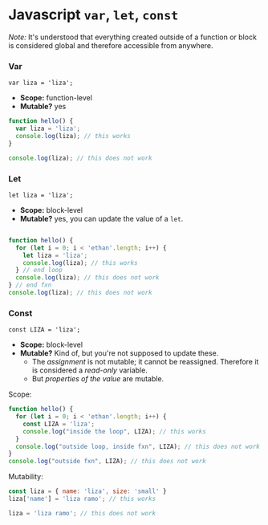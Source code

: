 # Javascript `var`, `let`, `const`


*Note:* It's understood that everything created outside of a function or block is considered global and therefore accessible from anywhere.

### Var
`var liza = 'liza';`
- **Scope:** function-level
- **Mutable?** yes

```javascript
function hello() {
  var liza = 'liza';
  console.log(liza); // this works
}

console.log(liza); // this does not work

```


### Let
`let liza = 'liza';`
- **Scope:** block-level
- **Mutable?** yes, you can update the value of a `let`.

```javascript

function hello() {
  for (let i = 0; i < 'ethan'.length; i++) {
    let liza = 'liza';
    console.log(liza); // this works
  } // end loop
  console.log(liza); // this does not work
} // end fxn
console.log(liza); // this does not work

```


### Const
`const LIZA = 'liza';`
- **Scope:** block-level
- **Mutable?** Kind of, but you're not supposed to update these.
  - The *assignment* is not mutable; it cannot be reassigned. Therefore it is considered a *read-only* variable.
  - But *properties of the value* are mutable.

Scope:
```javascript
function hello() {
  for (let i = 0; i < 'ethan'.length; i++) {
    const LIZA = 'liza';
    console.log("inside the loop", LIZA); // this works
  }
  console.log("outside loop, inside fxn", LIZA); // this does not work
}
console.log("outside fxn", LIZA); // this does not work

```

Mutability:
```javascript
const liza = { name: 'liza', size: 'small' }
liza['name'] = 'liza ramo'; // this works

liza = 'liza ramo'; // this does not work

```
